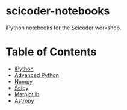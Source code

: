 scicoder-notebooks
==================
iPython notebooks for the Scicoder workshop.

Table of Contents
=================
* [iPython](http://nbviewer.ipython.org/urls/raw.github.com/adrn/scicoder-notebooks/master/talk%2520-%2520iPython.ipynb)
* [Advanced Python](http://nbviewer.ipython.org/urls/raw.github.com/adrn/scicoder-notebooks/master/talk%2520-%2520Advanced%2520Python.ipynb)
* [Numpy](http://nbviewer.ipython.org/urls/raw.github.com/adrn/scicoder-notebooks/master/talk%2520-%2520numpy.ipynb)
* [Scipy](http://nbviewer.ipython.org/urls/raw.github.com/adrn/scicoder-notebooks/master/talk%2520-%2520scipy.ipynb)
* [Matplotlib](http://nbviewer.ipython.org/urls/raw.github.com/adrn/scicoder-notebooks/master/talk%2520-%2520matplotlib.ipynb)
* [Astropy](http://nbviewer.ipython.org/urls/raw.github.com/adrn/scicoder-notebooks/master/talk%2520-%2520astropy.ipynb)

